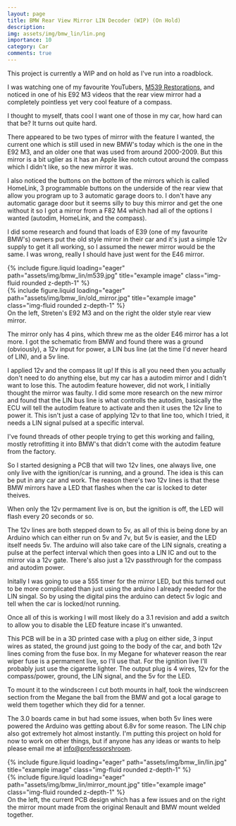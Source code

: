 ```yaml
---
layout: page
title: BMW Rear View Mirror LIN Decoder (WIP) (On Hold)
description:
img: assets/img/bmw_lin/lin.png
importance: 10
category: Car
comments: true
---
```


This project is currently a WIP and on hold as I've run into a roadblock.

I was watching one of my favourite YouTubers, [M539 Restorations](https://www.youtube.com/channel/UCLLpxcworT8275nBXODXyqw), and noticed in one of his E92 M3 videos that the rear view mirror had a completely pointless yet very cool feature of a compass.

I thought to myself, thats cool I want one of those in my car, how hard can that be? It turns out quite hard.

There appeared to be two types of mirror with the feature I wanted, the current one which is still used in new BMW's today which is the one in the E92 M3, and an older one that was used from around 2000-2009. But this mirror is a bit uglier as it has an Apple like notch cutout around the compass which I didn't like, so the new mirror it was.

I also noticed the buttons on the bottom of the mirrors which is called HomeLink, 3 programmable buttons on the underside of the rear view that allow you program up to 3 automatic garage doors to. I don't have any automatic garage door but it seems silly to buy this mirror and get the one without it so I got a mirror from a F82 M4 which had all of the options I wanted (autodim, HomeLink, and the compass).

I did some research and found that loads of E39 (one of my favourite BMW's) owners put the old style mirror in their car and it's just a simple 12v supply to get it all working, so I assumed the newer mirror would be the same. I was wrong, really I should have just went for the E46 mirror.

<div class="row">
    <div class="col-sm mt-3 mt-md-0">
        {% include figure.liquid loading="eager" path="assets/img/bmw_lin/m539.jpg" title="example image" class="img-fluid rounded z-depth-1" %}
    </div>
    <div class="col-sm mt-3 mt-md-0">
        {% include figure.liquid loading="eager" path="assets/img/bmw_lin/old_mirror.jpg" title="example image" class="img-fluid rounded z-depth-1" %}
    </div>
</div>
<div class="caption">
    On the left, Streten's E92 M3 and on the right the older style rear view mirror.
</div>

The mirror only has 4 pins, which threw me as the older E46 mirror has a lot more. I got the schematic from BMW and found there was a ground (obviously), a 12v input for power, a LIN bus line (at the time I'd never heard of LIN), and a 5v line.

I applied 12v and the compass lit up! If this is all you need then you actually don't need to do anything else, but my car has a autodim mirror and I didn't want to lose this. The autodim feature however, did not work, I initially thought the mirror was faulty. I did some more research on the new mirror and found that the LIN bus line is what controlls the autodim, basically the ECU will tell the autodim feature to activate and then it uses the 12v line to power it. This isn't just a case of applying 12v to that line too, which I tried, it needs a LIN signal pulsed at a specific interval.

I've found threads of other people trying to get this working and failing, mostly retrofitting it into BMW's that didn't come with the autodim feature from the factory.

So I started designing a PCB that will two 12v lines, one always live, one only live with the ignition/car is running, and a ground. The idea is this can be put in any car and work. The reason there's two 12v lines is that these BMW mirrors have a LED that flashes when the car is locked to deter theives.

When only the 12v permament live is on, but the ignition is off, the LED will flash every 20 seconds or so.

The 12v lines are both stepped down to 5v, as all of this is being done by an Arduino which can either run on 5v and 7v, but 5v is easier, and the LED itself needs 5v. The arduino will also take care of the LIN signals, creating a pulse at the perfect interval which then goes into a LIN IC and out to the mirror via a 12v gate. There's also just a 12v passthrough for the compass and autodim power.

Initally I was going to use a 555 timer for the mirror LED, but this turned out to be more complicated than just using the arduino I already needed for the LIN singal. So by using the digital pins the arduino can detect 5v logic and tell when the car is locked/not running.

Once all of this is working I will most likely do a 3.1 revision and add a switch to allow you to disable the LED feature incase it's unwanted.

This PCB will be in a 3D printed case with a plug on either side, 3 input wires as stated, the ground just going to the body of the car, and both 12v lines coming from the fuse box. In my Megane for whatever reason the rear wiper fuse is a permament live, so I'll use that. For the ignition live I'll probably just use the cigarette lighter. The output plug is 4 wires, 12v for the compass/power, ground, the LIN signal, and the 5v for the LED.

To mount it to the windscreen I cut both mounts in half, took the windscreen section from the Megane the ball from the BMW and got a local garage to weld them together which they did for a tenner.

The 3.0 boards came in but had some issues, when both 5v lines were powered the Arduino was getting about 6.8v for some reason. The LIN chip also got extremely hot almost instantly. I'm putting this project on hold for now to work on other things, but if anyone has any ideas or wants to help please email me at [info@professorshroom](mailto:info@professorshroom).

<div class="row">
    <div class="col-sm mt-3 mt-md-0">
        {% include figure.liquid loading="eager" path="assets/img/bmw_lin/lin.jpg" title="example image" class="img-fluid rounded z-depth-1" %}
    </div>
    <div class="col-sm mt-3 mt-md-0">
        {% include figure.liquid loading="eager" path="assets/img/bmw_lin/mirror_mount.jpg" title="example image" class="img-fluid rounded z-depth-1" %}
    </div>
</div>
<div class="caption">
    On the left, the current PCB design which has a few issues and on the right the mirror mount made from the original Renault and BMW mount welded together.
</div>
